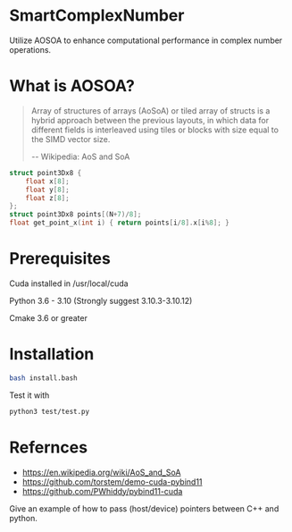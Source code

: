 # SmartComplexNumber

Utilize AOSOA to enhance computational performance in complex number operations.

# What is AOSOA?

> Array of structures of arrays (AoSoA) or tiled array of structs is a hybrid approach between the previous layouts, in which data for different fields is interleaved using tiles or blocks with size equal to the SIMD vector size.
>
> -- Wikipedia: AoS and SoA

```c
struct point3Dx8 {
    float x[8];
    float y[8];
    float z[8];
};
struct point3Dx8 points[(N+7)/8];
float get_point_x(int i) { return points[i/8].x[i%8]; }
```

# Prerequisites

Cuda installed in /usr/local/cuda 

Python 3.6 - 3.10 (Strongly suggest 3.10.3-3.10.12)

Cmake 3.6 or greater

# Installation

```bash
bash install.bash
```

Test it with 

```bash
python3 test/test.py
``` 

# Refernces

- https://en.wikipedia.org/wiki/AoS_and_SoA
- https://github.com/torstem/demo-cuda-pybind11
- https://github.com/PWhiddy/pybind11-cuda

Give an example of how to pass (host/device) pointers between C++ and python.
